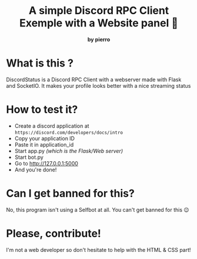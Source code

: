 <div align="center">
    <br>
    <h1>
        A simple Discord RPC Client Exemple with a Website panel 🍿
    </h1>
    <strong>by pierro</strong>
</div>

# What is this ? 
DiscordStatus is a Discord RPC Client with a webserver made with Flask and SocketIO. It makes your profile looks better with a nice streaming status 
# How to test it? 
* Create a discord application at `https://discord.com/developers/docs/intro`
* Copy your application ID
* Paste it in application_id
* Start app.py *(which is the Flask/Web server)*
* Start bot.py
* Go to http://127.0.0.1:5000 
* And you're done!
# Can I get banned for this?
No, this program isn't using a Selfbot at all. You can't get banned for this 😉

# Please, contribute! 
I'm not a web developer so don't hesitate to help with the HTML & CSS part! 